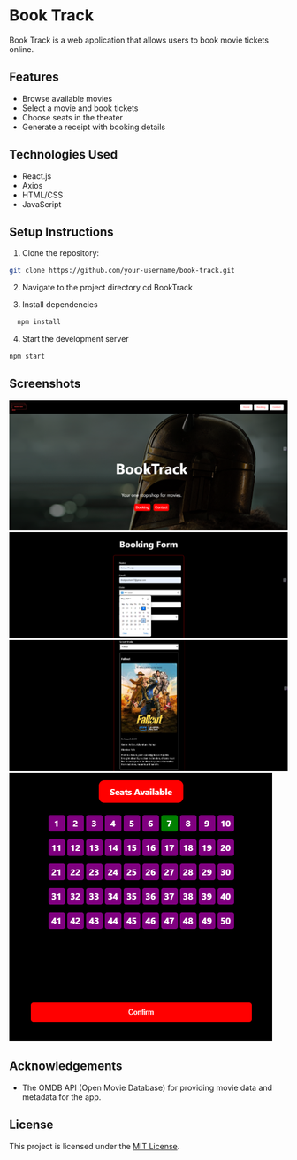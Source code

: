 # Book Track

Book Track is a web application that allows users to book movie tickets online.

## Features

- Browse available movies
- Select a movie and book tickets
- Choose seats in the theater
- Generate a receipt with booking details

## Technologies Used

- React.js
- Axios
- HTML/CSS
- JavaScript

## Setup Instructions

1. Clone the repository:

```bash
git clone https://github.com/your-username/book-track.git
```
2. Navigate to the project directory
  cd BookTrack

3. Install dependencies
```bash
  npm install
```
4. Start the development server
```bash
npm start
```
## Screenshots 
![Screenshot 1](Hero-section.png)
![Screenshot 2](Booking-form.png)
![Screenshot 3](OMdb.png)
![Screenshot 3](Seats.png)

## Acknowledgements

- The OMDB API (Open Movie Database) for providing movie data and metadata for the app.

## License

This project is licensed under the [MIT License](LICENSE).
